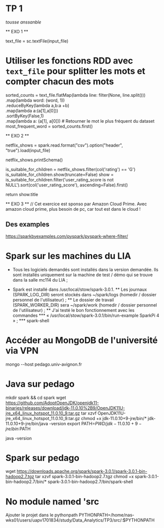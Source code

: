 # TP 1 
*tousse anssanble*

** EXO 1 **

text_file = sc.textFile(input_file)
# Utiliser les fonctions RDD avec `text_file` pour splitter les mots et compter chacun des mots
sorted_counts = text_file.flatMap(lambda line: filter(None, line.split()))\
    .map(lambda word: (word, 1))\
    .reduceByKey(lambda a,b:a +b)\
    .map(lambda a:(a[1],a[0]))\
    .sortByKey(False,1) \
    .map(lambda a: (a[1], a[0]))
    # Retourner le mot le plus fréquent du dataset
most_frequent_word = sorted_counts.first()

** EXO 2 **

netflix_shows = spark.read.format("csv").option("header", "true").load(input_file)

netflix_shows.printSchema()

is_suitable_for_children = netflix_shows.filter(col('rating') == 'G')
is_suitable_for_children.show(truncate=False)
show = is_suitable_for_children.filter('user_rating_score is not NULL').sort(col('user_rating_score'), ascending=False).first()

return show.title

** EXO 3 **
// Cet exercice est sponso par Amazon Cloud Prime. Avec amazon cloud prime, plus besoin de pc, car tout est dans le cloud !


## Des examples
https://sparkbyexamples.com/pyspark/pyspark-where-filter/


# Spark sur les machines du LIA
* Tous les logiciels demandés sont installés dans la version demandée. Ils sont installés uniquement sur la machine de test / démo qui se trouve dans la salle mc114 du LIA ;

* Spark est installé dans /usr/local/stow/spark-3.0.1.
** Les journaux (SPARK_LOG_DIR) seront stockés dans ~/spark/logs (homedir / dossier personnel de l'utilisateur) ;
** Le dossier de travail (SPARK_WORKER_DIR) sera ~/spark/work (homedir / dossier personnel de l'utilisateur) ;
** J'ai testé le bon fonctionnement avec les commandes
*** « /usr/local/stow/spark-3.0.1/bin/run-example SparkPi 4 » ;
*** spark-shell

# Accéder au MongoDB de l'université via VPN
mongo --host pedago.univ-avignon.fr

# Java sur pedago
mkdir spark && cd spark
wget https://github.com/AdoptOpenJDK/openjdk11-binaries/releases/download/jdk-11.0.10%2B9/OpenJDK11U-jre_x64_linux_hotspot_11.0.10_9.tar.gz
tar xzvf OpenJDK11U-jre_x64_linux_hotspot_11.0.10_9.tar.gz
chmod +x jdk-11.0.10+9-jre/bin/*
jdk-11.0.10+9-jre/bin/java -version
export PATH=$PWD/jdk-11.0.10+9-jre/bin:$PATH

java -version

# Spark sur pedago
wget https://downloads.apache.org/spark/spark-3.0.1/spark-3.0.1-bin-hadoop2.7.tgz
tar xzvf spark-3.0.1-bin-hadoop2.7.tgz
chmod +x spark-3.0.1-bin-hadoop2.7/bin/*
spark-3.0.1-bin-hadoop2.7/bin/spark-shell

# No module named 'src
Ajouter le projet dans le pythonpath
PYTHONPATH=/home/nas-wks01/users/uapv1701834/study/Data_Analytics/TP3/src/:$PYTHONPATH